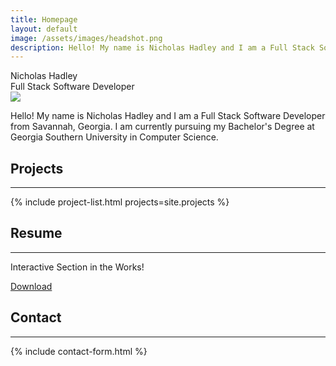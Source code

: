 ```yaml
---
title: Homepage
layout: default
image: /assets/images/headshot.png
description: Hello! My name is Nicholas Hadley and I am a Full Stack Software Developer from Savannah, Georgia. I am currently pursuing my Bachelor's Degree at Georgia Southern University in Computer Science.
---
```


<!-- Landing Section -->

<section class="section landing sticky" id="home">
  <div class="landing-name">Nicholas Hadley</div>
  <div class="landing-position">Full Stack Software Developer</div>
  <a href="#about" id="landingArrow"></a>
</section>

<!-- About Summary -->

<section class="section about sticky" id="about">
  <img class="portrait" src="{{ '/assets/images/headshot.png' | relative_url }}" />
  <p>Hello! My name is Nicholas Hadley and I am a Full Stack Software Developer from Savannah, Georgia. I am currently pursuing my Bachelor's Degree at Georgia Southern University in Computer Science.</p>
</section>

<!-- Projects -->

<section class="section portfolio not-sticky" id="portfolio">
  <h1>Projects</h1>
  <hr>
  {% include project-list.html projects=site.projects %}
</section>

<!-- Resume -->

<section class="section resume not-sticky" id="resume">
  <h1>Resume</h1>
  <hr>
  <p>Interactive Section in the Works!</p>
  <a class="button" href="{{ '/assets/resume.pdf' | relative_url }}">Download</a>
</section>

<!-- Contact -->

<section class="section contact not-sticky" id="contact">
  <h1>Contact</h1>
  <hr>
  {% include contact-form.html %}
</section>

<!-- Landing Section Arrow Script -->

<script defer>
  const arrow = document.getElementById('landingArrow');
  window.addEventListener('scroll', () => {
    arrow.classList.toggle("hidden", window.scrollY !== 0);
  });
</script>
